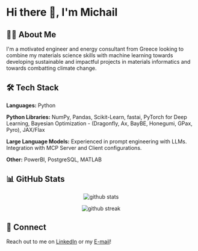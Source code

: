 # Hi there 👋, I'm Michail 

## 👨‍💻 About Me

I'm a motivated engineer and energy consultant from Greece looking to combine my materials science skills with machine learning towards developing sustainable and impactful projects in materials informatics and towards combatting climate change. 

## 🛠 Tech Stack

**Languages:** Python

**Python Libraries:** NumPy, Pandas, Scikit-Learn, fastai, PyTorch for Deep Learning, Bayesian Optimization - (Dragonfly, Ax, BayBE, Honegumi, GPax, Pyro), JAX/Flax

**Large Language Models:** Experienced in prompt engineering with LLMs. Integration with MCP Server and Client configurations.

**Other:** PowerBI, PostgreSQL, MATLAB

## 📊 GitHub Stats

<p align="center">
  <img src="https://github-readme-stats.vercel.app/api?username=michailmitsakis&count_private=true&show_icons=true&theme=dark" alt="github stats">
</p>

<p align="center">
  <img src="https://github-readme-streak-stats.herokuapp.com/?user=michailmitsakis&theme=dark" alt="github streak">
</p>

## 🤝 Connect

Reach out to me on [LinkedIn](https://www.linkedin.com/in/michail-mitsakis/) or my [E-mail](mitsakismichail@gmail.com)!
